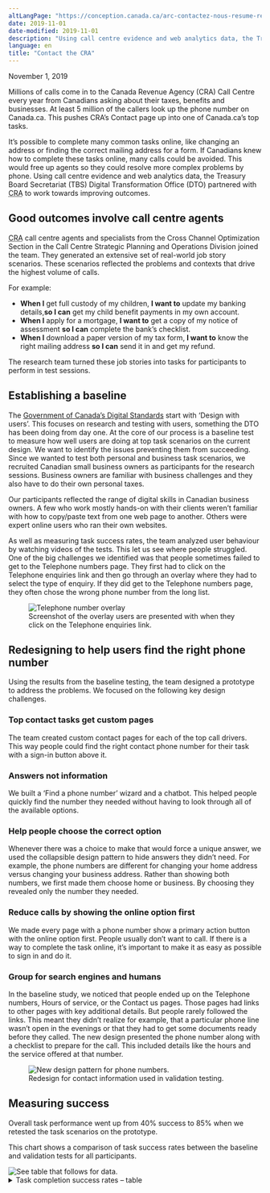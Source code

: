 ```yaml
---
altLangPage: "https://conception.canada.ca/arc-contactez-nous-resume-recherche.html"
date: 2019-11-01
date-modified: 2019-11-01
description: "Using call centre evidence and web analytics data, the Treasury Board Secretariat (TBS) Digital Transformation Office (DTO) partnered with Canada Revenue Agency to work towards improving outcomes."
language: en
title: "Contact the CRA"
---
```

<p class="post-meta">November 1, 2019</p>
<p>Millions of calls come in to the Canada Revenue Agency (CRA) Call Centre every year from Canadians asking about their taxes, benefits and businesses. At least 5 million of the callers look up the phone number on Canada.ca. This pushes CRA’s Contact page up into one of Canada.ca’s top tasks. </p>
<p>It’s possible to complete many common tasks online, like changing an address or finding the correct mailing address for a form. If Canadians knew how to complete these tasks online, many calls could be avoided. This would free up agents so they could resolve more complex problems by phone. Using call centre evidence and web analytics data, the Treasury Board Secretariat (TBS) Digital Transformation Office (DTO) partnered with <abbr title="Canada Revenue Agency">CRA</abbr> to work towards improving outcomes.</p>
<h2>Good outcomes involve call centre agents</h2>
<p><abbr title="Canada Revenue Agency">CRA</abbr> call centre agents and specialists from the Cross Channel Optimization Section in the Call Centre Strategic Planning and Operations Division joined the team. They generated an extensive set of real-world job story scenarios. These scenarios reflected the problems and contexts that drive the highest volume of calls. </p>
<p>For example:</p>
<ul>
  <li><b>When I</b> get full custody of my children, <b>I want to</b> update my banking details,<b>so I can</b> get my child benefit payments in my own account.</li>
  <li><b>When I</b> apply for a mortgage, <b>I want to</b> get a copy of my notice of assessment <b>so I can</b> complete the bank’s checklist. </li>
  <li><b>When I</b> download a paper version of my tax form, <b>I want to</b> know the right mailing address <b>so I can</b> send it in and get my refund.</li>
</ul>
<p>The research team turned these job stories into tasks for participants to perform in test sessions. </p>
<h2>Establishing a baseline</h2>
<p>The <a href="https://www.canada.ca/en/government/system/digital-government/government-canada-digital-standards.html">Government of Canada’s Digital Standards</a> start with ‘Design with users’. This focuses on research and testing with users, something the DTO has been doing from day one. At the core of our process is a baseline test to measure how well users are doing at top task scenarios on the current design. We want to identify the issues preventing them from succeeding. Since we wanted to test both personal and business task scenarios, we recruited Canadian small business owners as participants for the research sessions. Business owners are familiar with business challenges and they also have to do their own personal taxes. </p>
<p>Our participants reflected the range of digital skills in Canadian business owners. A few who work mostly hands-on with their clients weren’t familiar with how to copy/paste text from one web page to another. Others were expert online users who ran their own websites.</p>
<p>As well as measuring task success rates, the team analyzed user behaviour by watching videos of the tests. This let us see where people struggled. One of the big challenges we identified was that people sometimes failed to get to the Telephone numbers page. They first had to click on the Telephone enquiries link and then go through an overlay where they had to select the type of enquiry. If they did get to the Telephone numbers page, they often chose the wrong phone number from the long list.</p>
<figure> <img class="img-responsive" alt="Telephone number overlay" src="../images/cra-contact-us/telephone-overlay.png"/>
  <figcaption>Screenshot of the overlay users are presented with when they click on the Telephone enquiries link.</figcaption>
</figure>
<h2>Redesigning to help users find the right phone number</h2>
<p>Using the results from the baseline testing, the team designed a prototype to address the problems. We focused on the following key design challenges. </p>
<h3>Top contact tasks get custom pages</h3>
<p>The team created custom contact pages for each of the top call drivers. This way people could find the right contact phone number for their task with a sign-in button above it.</p>
<h3>Answers not information</h3>
<p>We built a ‘Find a phone number’ wizard and a chatbot. This helped people quickly find the number they needed without having to look through all of the available options. </p>
<h3>Help people choose the correct option</h3>
<p>Whenever there was a choice to make that would force a unique answer, we used the collapsible design pattern to hide answers they didn’t need. For example, the phone numbers are different for changing your home address versus changing your business address. Rather than showing both numbers, we first made them choose home or business. By choosing they revealed only the number they needed. </p>
<h3>Reduce calls by showing the online option first</h3>
<p>We made every page with a phone number show a primary action button with the online option first. People usually don’t want to call. If there is a way to complete the task online, it’s important to make it as easy as possible to sign in and do it. </p>
<h3>Group for search engines and humans</h3>
<p>In the baseline study, we noticed that people ended up on the Telephone numbers, Hours of service, or the Contact us pages. Those pages had links to other pages with key additional details. But people rarely followed the links. This meant they didn’t realize for example, that a particular phone line wasn’t open in the evenings or that they had to get some documents ready before they called. The new design presented the phone number along with a checklist to prepare for the call. This included details like the hours and the service offered at that number. </p>
<figure class="mrgn-tp-lg mrgn-bttm-lg"> <img class="img-responsive border" alt="New design pattern for phone numbers." src="../images/cra-contact-us/contact-design-pattern.png"/>
  <figcaption>Redesign for contact information used in validation testing.</figcaption>
</figure>
<h2>Measuring success</h2>
<p>Overall task performance went up from 40% success to 85% when we retested the task scenarios on the prototype. </p>
<p>This chart shows a comparison of task success rates between the baseline and validation tests for all participants.</p>
<img class="img-responsive hidden-sm hidden-xs" alt="See table that follows for data." src="../images/cra-contact-us/cra-contact-us-task-success-chart.png"/>
<div class="row col-md-9">
  <details>
    <summary> Task completion success rates – table </summary>
    <div class="table-bravo">
      <table class="table table-bordered">
        <thead>
          <tr>
            <th scope="col">Task</th>
            <th scope="col">Baseline</th>
            <th scope="col">Validation</th>
          </tr>
        </thead>
        <tbody>
          <tr>
            <td>Proof of Income Sundays - Tax Information Phone Service (TIPS) line</td>
            <td>21%</td>
            <td>56%</td>
          </tr>
          <tr>
            <td>Direct deposit - Individual tax enquiries (ITE) line</td>
            <td>56%</td>
            <td>82%</td>
          </tr>
          <tr>
            <td>Notice of Assessment (NoA) - <abbr title="Individual tax enquiries">ITE</abbr> line</td>
            <td>36%</td>
            <td>82%</td>
          </tr>
          <tr>
            <td>NoA via My Account</td>
            <td>73%</td>
            <td>93%</td>
          <tr>
            <td>Child Benefits - Benefits line</td>
            <td>50%</td>
            <td>83%</td>
          </tr>
            </tr>
          
          <tr>
            <td>Monday - Telerefund line</td>
            <td>65%</td>
            <td>88%</td>
          </tr>
          <tr>
            <td>Misallocated payment - <abbr title="Individual tax enquiries">ITE</abbr> line</td>
            <td>12%</td>
            <td>83%</td>
          </tr>
          <tr>
            <td>Corporate - Payment arrangements</td>
            <td>28%</td>
            <td>83%</td>
          </tr>
          <tr>
            <td>Report a scam - Anti-fraud</td>
            <td>67%</td>
            <td>100%</td>
          </tr>
          <tr>
            <td>Address for T2062 form - Surrey King George</td>
            <td>22%</td>
            <td>89%</td>
          </tr>
          <tr>
            <td>Address for RC1 form - <abbr title="Price Edward Island">PEI</abbr></td>
            <td>0%</td>
            <td>100%</td>
          </tr>
          <tr>
            <td>Security code - <abbr title="Individual tax enquiries">ITE</abbr> line </td>
            <td>53%</td>
            <td>76%</td>
          </tr>
        </tbody>
      </table>
    </div>
  </details>
</div>
<div class="clearfix"></div>
<h2>What we learned</h2>
<p>People are more likely to find the right phone number or address when we: </p>
<ul>
  <li>focus on helping them find the right answer for them </li>
  <li>use wizards and force choices to combat information overload</li>
  <li>create custom contact pages for top call drivers</li>
  <li>group all of the answers for a contact task together including hours of service, how to prepare, and services offered </li>
</ul>
<div class="clearfix"></div>
<h2>Request the research</h2>
<p>If you’d like to see the detailed research findings from this project, email us at <a href="mailto:dto.btn@tbs-sct.gc.ca">dto.btn@tbs-sct.gc.ca</a>. </p>
<h2>Let us know what you think</h2>
<p>Tweet using the hashtag #Canadadotca.</p>
<h2>Explore further</h2>
<ul>
  <li>Read our blog post: <a href="https://blog.canada.ca/2019/11/01/tips-travel-contact.html">Content design tips from our Travel advice and advisories and Contact the CRA optimization projects</a></li>
  <li>Read overviews of other <a href="https://blog.canada.ca/pages/project-overview.html#projects">projects with our partners</a></li>
</ul>
